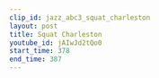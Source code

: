 ```yaml
---
clip_id: jazz_abc3_squat_charleston
layout: post
title: Squat Charleston
youtube_id: jAIwJd2tQo0
start_time: 378
end_time: 387
---
```


